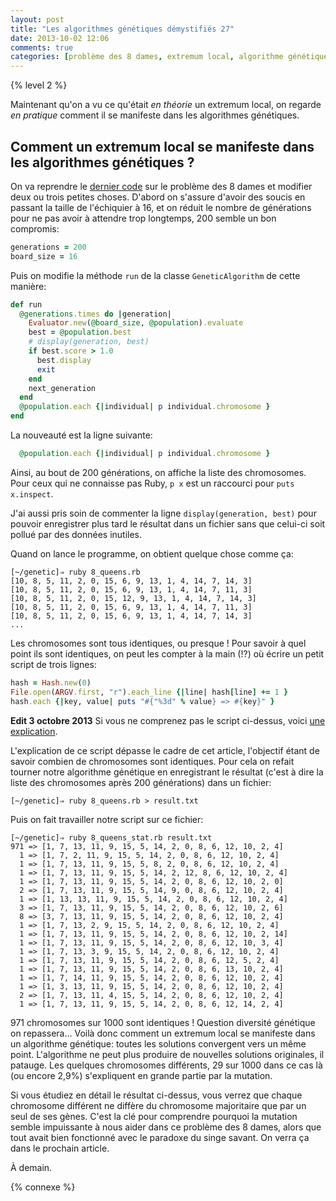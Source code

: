 ```yaml
---
layout: post
title: "Les algorithmes génétiques démystifiés 27"
date: 2013-10-02 12:06
comments: true
categories: [problème des 8 dames, extremum local, algorithme génétique, ruby, intermédiaire]
---
```


{% level 2 %}

Maintenant qu'on a vu ce qu'était *en théorie* un extremum local, on
regarde *en pratique* comment il se manifeste dans les algorithmes
génétiques.

<!-- more -->

Comment un extremum local se manifeste dans les algorithmes génétiques ?
------------------------------------------------------------------------

On va reprendre le [dernier code](http://lkdjiin.github.io/blog/2013/09/27/les-algorithmes-genetiques-demystifies-24/)
sur le problème des 8 dames et modifier deux ou trois petites choses.
D'abord on s'assure d'avoir des soucis en passant la taille de l'échiquier
à 16, et on réduit le nombre de générations pour ne pas avoir à attendre
trop longtemps, 200 semble un bon compromis:

``` ruby
generations = 200
board_size = 16
```

Puis on modifie la méthode `run` de la classe `GeneticAlgorithm` de cette
manière:

``` ruby
def run
  @generations.times do |generation|
    Evaluator.new(@board_size, @population).evaluate
    best = @population.best
    # display(generation, best)
    if best.score > 1.0
      best.display
      exit
    end
    next_generation
  end
  @population.each {|individual| p individual.chromosome }
end
```

La nouveauté est la ligne suivante:

``` ruby
  @population.each {|individual| p individual.chromosome }
```

Ainsi, au bout de 200 générations, on affiche la liste des chromosomes.
Pour ceux qui ne connaisse pas Ruby, `p x` est un raccourci pour
`puts x.inspect`.

J'ai aussi pris soin de commenter la ligne `display(generation, best)`
pour pouvoir enregistrer plus tard le résultat dans un fichier sans que
celui-ci soit pollué par des données inutiles.

Quand on lance le programme, on obtient quelque chose comme ça:

    [~/genetic]⇒ ruby 8_queens.rb
    [10, 8, 5, 11, 2, 0, 15, 6, 9, 13, 1, 4, 14, 7, 14, 3]
    [10, 8, 5, 11, 2, 0, 15, 6, 9, 13, 1, 4, 14, 7, 11, 3]
    [10, 8, 5, 11, 2, 0, 15, 12, 9, 13, 1, 4, 14, 7, 14, 3]
    [10, 8, 5, 11, 2, 0, 15, 6, 9, 13, 1, 4, 14, 7, 11, 3]
    [10, 8, 5, 11, 2, 0, 15, 6, 9, 13, 1, 4, 14, 7, 14, 3]
    ...

Les chromosomes sont tous identiques, ou presque ! Pour savoir à quel
point ils sont identiques, on peut les compter à la main (!?) où écrire
un petit script de trois lignes:

``` ruby 8_queens_stat.rb
hash = Hash.new(0)
File.open(ARGV.first, "r").each_line {|line| hash[line] += 1 }
hash.each {|key, value| puts "#{"%3d" % value} => #{key}" }
```

**Edit 3 octobre 2013** Si vous ne comprenez pas le script ci-dessus,
voici [une explication](http://lkdjiin.github.io/blog/2013/10/03/ruby-un-exemple-de-valeur-par-defaut-pour-un-hash/).

L'explication de ce script dépasse le cadre de cet article, l'objectif
étant de savoir combien de chromosomes sont identiques. Pour cela on
refait tourner notre algorithme génétique en enregistrant le résultat
(c'est à dire la liste des chromosomes après 200 générations) dans un
fichier:

    [~/genetic]⇒ ruby 8_queens.rb > result.txt

Puis on fait travailler notre script sur ce fichier:

    [~/genetic]⇒ ruby 8_queens_stat.rb result.txt
    971 => [1, 7, 13, 11, 9, 15, 5, 14, 2, 0, 8, 6, 12, 10, 2, 4]
      1 => [1, 7, 2, 11, 9, 15, 5, 14, 2, 0, 8, 6, 12, 10, 2, 4]
      1 => [1, 7, 13, 11, 9, 15, 5, 8, 2, 0, 8, 6, 12, 10, 2, 4]
      1 => [1, 7, 13, 11, 9, 15, 5, 14, 2, 12, 8, 6, 12, 10, 2, 4]
      1 => [1, 7, 13, 11, 9, 15, 5, 14, 2, 0, 8, 6, 12, 10, 2, 0]
      2 => [1, 7, 13, 11, 9, 15, 5, 14, 9, 0, 8, 6, 12, 10, 2, 4]
      1 => [1, 13, 13, 11, 9, 15, 5, 14, 2, 0, 8, 6, 12, 10, 2, 4]
      3 => [1, 7, 13, 11, 9, 15, 5, 14, 2, 0, 8, 6, 12, 10, 2, 6]
      8 => [3, 7, 13, 11, 9, 15, 5, 14, 2, 0, 8, 6, 12, 10, 2, 4]
      1 => [1, 7, 13, 2, 9, 15, 5, 14, 2, 0, 8, 6, 12, 10, 2, 4]
      1 => [1, 7, 13, 11, 9, 15, 5, 14, 2, 0, 8, 6, 12, 10, 2, 14]
      1 => [1, 7, 13, 11, 9, 15, 5, 14, 2, 0, 8, 6, 12, 10, 3, 4]
      1 => [1, 7, 13, 3, 9, 15, 5, 14, 2, 0, 8, 6, 12, 10, 2, 4]
      1 => [1, 7, 13, 11, 9, 15, 5, 14, 2, 0, 8, 6, 12, 5, 2, 4]
      1 => [1, 7, 13, 11, 9, 15, 5, 14, 2, 0, 8, 6, 13, 10, 2, 4]
      1 => [1, 7, 14, 11, 9, 15, 5, 14, 2, 0, 8, 6, 12, 10, 2, 4]
      1 => [1, 3, 13, 11, 9, 15, 5, 14, 2, 0, 8, 6, 12, 10, 2, 4]
      2 => [1, 7, 13, 11, 4, 15, 5, 14, 2, 0, 8, 6, 12, 10, 2, 4]
      1 => [1, 7, 13, 11, 9, 15, 5, 14, 2, 0, 8, 6, 12, 14, 2, 4]

971 chromosomes sur 1000 sont identiques ! Question diversité génétique
on repassera… Voilà donc comment un extremum local se manifeste dans
un algorithme génétique: toutes les solutions convergent vers un même
point. L'algorithme ne peut plus produire de nouvelles solutions originales,
il patauge. Les quelques chromosomes différents, 29 sur 1000 dans ce cas là
(ou encore 2,9%) s'expliquent en grande partie par la mutation.

Si vous étudiez en détail le résultat ci-dessus, vous verrez que chaque
chromosome différent ne diffère du chromosome majoritaire que par un
seul de ses gènes. C'est la clé pour comprendre pourquoi la mutation
semble impuissante à nous aider dans ce problème des 8 dames, alors que
tout avait bien fonctionné avec le paradoxe du singe savant. On verra
ça dans le prochain article.

À demain.

{% connexe %}

